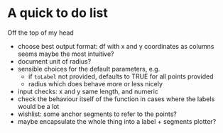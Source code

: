 # A quick to do list

Off the top of my head

- choose best output format: df with x and y coordinates as columns seems maybe the most intuitive?
- document unit of radius?
- sensible choices for the default parameters, e.g.
  - if `toLabel` not provided, defaults to TRUE for all points provided
  - radius which does behave more or less nicely 
- input checks: x and y same length, and numeric
- check the behaviour itself of the function in cases where the labels would be a lot
- wishlist: some anchor segments to refer to the points?
- maybe encapsulate the whole thing into a label + segments plotter?
 